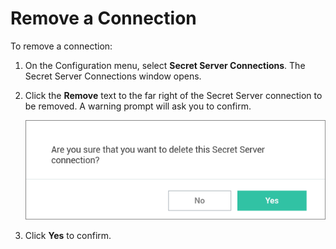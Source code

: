 [title]: # (Remove a Connection)
[tags]: # (remove, connect, secret server)
[priority]: # (302)
# Remove a Connection

To remove a connection:

1. On the Configuration menu, select __Secret Server Connections__. The Secret Server Connections window opens.
1. Click the __Remove__ text to the far right of the Secret Server connection to be removed. A warning prompt will ask you to confirm.

   ![Confirm](images/connect-6.png "Confirmation modal prior to deleting the connection")
1. Click __Yes__ to confirm.

